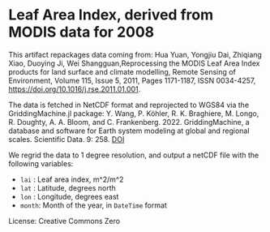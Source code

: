 # Leaf Area Index, derived from MODIS data for 2008

This artifact repackages data coming from:
Hua Yuan, Yongjiu Dai, Zhiqiang Xiao, Duoying Ji, Wei Shangguan,Reprocessing the MODIS Leaf Area Index products for land surface and climate modelling, Remote Sensing of Environment, Volume 115, Issue 5, 2011, Pages 1171-1187, ISSN 0034-4257, https://doi.org/10.1016/j.rse.2011.01.001.

The data is fetched in NetCDF format and reprojected to WGS84 via the GriddingMachine.jl package:
Y. Wang, P. Köhler, R. K. Braghiere, M. Longo, R. Doughty, A. A. Bloom, and C. Frankenberg. 2022. GriddingMachine, a database and software for Earth system modeling at global and regional scales. Scientific Data. 9: 258. [DOI](https://doi.org/10.1038/s41597-022-01346-x)

We regrid the data to 1 degree resolution, and output a netCDF file with the following variables:
  - `lai`  : Leaf area index, m^2/m^2
  - `lat`  : Latitude, degrees north
  - `lon`  : Longitude, degrees east
  - `month`: Month of the year, in `DateTime` format

License: Creative Commons Zero
